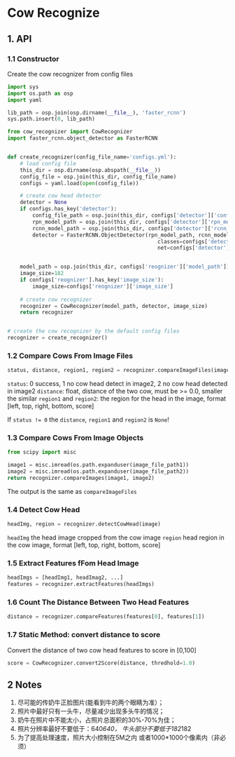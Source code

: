 # Cow Recognize 

## 1. API

### 1.1 Constructor

Create the cow recognizer from config files

```python
import sys
import os.path as osp
import yaml

lib_path = osp.join(osp.dirname(__file__), 'faster_rcnn')
sys.path.insert(0, lib_path)

from cow_recognizer import CowRecognizer
import faster_rcnn.object_detector as FasterRCNN


def create_recognizer(config_file_name='configs.yml'):
    # load config file
    this_dir = osp.dirname(osp.abspath(__file__))
    config_file = osp.join(this_dir, config_file_name)
    configs = yaml.load(open(config_file))

    # create cow head detector
    detector = None
    if configs.has_key('detector'):
        config_file_path = osp.join(this_dir, configs['detector']['config_file_path'])
        rpn_model_path = osp.join(this_dir, configs['detector']['rpn_model_path'])
        rcnn_model_path = osp.join(this_dir, configs['detector']['rcnn_model_path'])
        detector = FasterRCNN.ObjectDetector(rpn_model_path, rcnn_model_path, config_file_path,
                                                classes=configs['detector']['classes'],
                                                net=configs['detector']['net'])


    model_path = osp.join(this_dir, configs['reognizer']['model_path'])
    image_size=182
    if configs['reognizer'].has_key('image_size'):
        image_size=configs['reognizer']['image_size']
    
    # create cow recognizer
    recognizer = CowRecognizer(model_path, detector, image_size)
    return recognizer


# create the cow recognizer by the default config files
recognizer = create_recognizer()

```


### 1.2  Compare Cows From Image Files

```python
status, distance, region1, region2 = recognizer.compareImageFiles(image1_path, image2_path)
```

`status`: 0 success, 1 no cow head detect in image2, 2 no cow head detected in image2
`distance`: float, distance of the two cow, must be >= 0.0, smaller the similar
`region1` and `region2`: the region for the head in the image, format [left, top, right, bottom, score]

If `status != 0` the `distance`, `region1` and `region2` is `None`!


### 1.3 Compare Cows From Image Objects

```python
from scipy import misc

image1 = misc.imread(os.path.expanduser(image_file_path1))
image2 = misc.imread(os.path.expanduser(image_file_path2))
return recognizer.compareImages(image1, image2)
```

The output is the same as `compareImageFiles`


### 1.4 Detect Cow Head

```python
headImg, region = recognizer.detectCowHead(image)
```

`headImg` the head image cropped from the cow image
`region` head region in the cow image, format [left, top, right, bottom, score]


### 1.5 Extract Features fFom Head Image

```python
headImgs = [headImg1, headImag2, ...]
features = recognizer.extractFeatures(headImgs)
```


### 1.6 Count The Distance Between Two Head Features

```python
distance = recognizer.compareFeatures(features[0], features[1])
```


### 1.7 Static Method: convert distance to score

Convert the distance of two cow head features to score in [0,100]

```python
score = CowRecognizer.convert2Score(distance, thredhold=1.0)
```


## 2 Notes

1. 尽可能的传奶牛正脸图片(能看到牛的两个眼睛为准）；     
1. 照片中最好只有一头牛，尽量减少出现多头牛的情况；     
1. 奶牛在照片中不能太小，占照片总面积的30%-70%为佳；
1. 照片分辨率最好不要低于：640*640， 牛头部分不要低于182*182
1. 为了提高处理速度，照片大小控制在5M之内 或者1000*1000个像素内（非必须）  